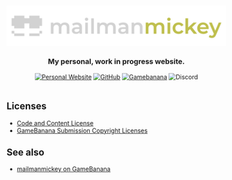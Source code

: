 ![Logo](global_assets/img/logo.png)

<div align="center">


### My personal, work in progress website.

[![Personal Website](https://img.shields.io/badge/mailmanmicky.github.io-bf4d4d?style=for-the-badge)](https://mailmanmicky.github.io/)
[![GitHub](https://img.shields.io/badge/-GitHub-161B22?style=for-the-badge)](https://github.com/mailmanmicky)
[![Gamebanana](https://img.shields.io/badge/-GameBanana-FFE033?style=for-the-badge)](https://gamebanana.com/members/1734849)
![Discord](https://img.shields.io/badge/mailmanmickey%234800-%235865F2?style=for-the-badge) 
<br><br>

</div>

## Licenses
- [Code and Content License](https://github.com/mailmanmicky/mailmanmicky.github.io/blob/main/License.md)
- [GameBanana Submission Copyright Licenses ](https://mailmanmicky.github.io/copyright/gscl.html)

## See also
- [mailmanmickey on GameBanana](https://gamebanana.com/members/1734849)
